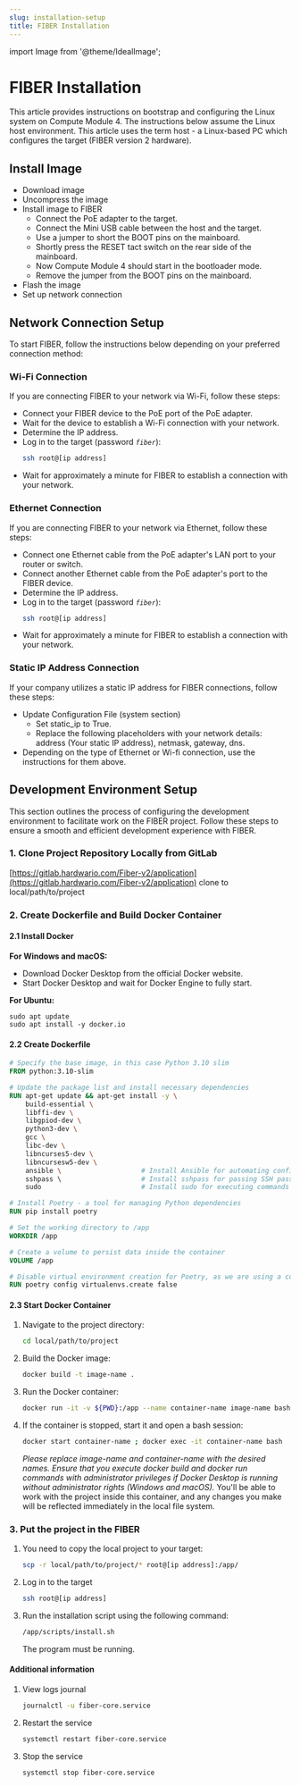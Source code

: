 ```yaml
---
slug: installation-setup
title: FIBER Installation
---
```

import Image from '@theme/IdealImage';

# FIBER Installation

This article provides instructions on bootstrap and configuring the Linux system on Compute Module 4. The instructions below assume the Linux host environment.
This article uses the term host - a Linux-based PC which configures the target (FIBER version 2 hardware).

## Install Image

- Download image
- Uncompress the image
- Install image to FIBER
  - Connect the PoE adapter to the target.
  - Connect the Mini USB cable between the host and the target.
  - Use a jumper to short the BOOT pins on the mainboard.
  - Shortly press the RESET tact switch on the rear side of the mainboard.
  - Now Compute Module 4 should start in the bootloader mode.
  - Remove the jumper from the BOOT pins on the mainboard.
- Flash the image
- Set up network connection


## Network Connection Setup

To start FIBER, follow the instructions below depending on your preferred connection method:

### Wi-Fi Connection

If you are connecting FIBER to your network via Wi-Fi, follow these steps:

- Connect your FIBER device to the PoE port of the PoE adapter.
- Wait for the device to establish a Wi-Fi connection with your network.
- Determine the IP address.
- Log in to the target (password *`fiber`*):
  ```sh
  ssh root@[ip address]
  ```
- Wait for approximately a minute for FIBER to establish a connection with your network.

### Ethernet Connection

If you are connecting FIBER to your network via Ethernet, follow these steps:

- Connect one Ethernet cable from the PoE adapter's LAN port to your router or switch.
- Connect another Ethernet cable from the PoE adapter's port to the FIBER device.
- Determine the IP address.
- Log in to the target (password *`fiber`*):
  ```sh
  ssh root@[ip address]
  ```
- Wait for approximately a minute for FIBER to establish a connection with your network.

### Static IP Address Connection

If your company utilizes a static IP address for FIBER connections, follow these steps:

- Update Configuration File (system section)
  - Set static_ip to True.
  - Replace the following placeholders with your network details: address (Your static IP address), netmask, gateway, dns.
- Depending on the type of Ethernet or Wi-fi connection, use the instructions for them above.

## Development Environment Setup

This section outlines the process of configuring the development environment to facilitate work on the FIBER project. Follow these steps to ensure a smooth and efficient development experience with FIBER.

### 1. Clone Project Repository Locally from GitLab

[https://gitlab.hardwario.com/Fiber-v2/application](https://gitlab.hardwario.com/Fiber-v2/application) clone to local/path/to/project

### 2. Create Dockerfile and Build Docker Container

#### 2.1 Install Docker

**For Windows and macOS:**

- Download Docker Desktop from the official Docker website.
- Start Docker Desktop and wait for Docker Engine to fully start.

**For Ubuntu:**

```terminal
sudo apt update
sudo apt install -y docker.io
```

#### 2.2 Create Dockerfile

```Dockerfile
# Specify the base image, in this case Python 3.10 slim
FROM python:3.10-slim

# Update the package list and install necessary dependencies
RUN apt-get update && apt-get install -y \
    build-essential \
    libffi-dev \
    libgpiod-dev \
    python3-dev \
    gcc \
    libc-dev \
    libncurses5-dev \
    libncursesw5-dev \
    ansible \                    # Install Ansible for automating configuration management
    sshpass \                    # Install sshpass for passing SSH password in scripts
    sudo                         # Install sudo for executing commands with superuser privileges

# Install Poetry - a tool for managing Python dependencies
RUN pip install poetry

# Set the working directory to /app
WORKDIR /app

# Create a volume to persist data inside the container
VOLUME /app

# Disable virtual environment creation for Poetry, as we are using a container
RUN poetry config virtualenvs.create false
```

#### 2.3 Start Docker Container

1. Navigate to the project directory:

   ```sh
   cd local/path/to/project
   ```

2. Build the Docker image:

   ```sh
   docker build -t image-name .
   ```

3. Run the Docker container:

   ```sh
   docker run -it -v ${PWD}:/app --name container-name image-name bash
   ```

4. If the container is stopped, start it and open a bash session:

   ```sh
   docker start container-name ; docker exec -it container-name bash
   ```

   _Please replace image-name and container-name with the desired names. Ensure that you execute docker build and docker run commands with administrator privileges if Docker Desktop is running without administrator rights (Windows and macOS)._ You'll be able to work with the project inside this container, and any changes you make will be reflected immediately in the local file system.

### 3. Put the project in the FIBER

1.  You need to copy the local project to your target:

    ```sh
    scp -r local/path/to/project/* root@[ip address]:/app/
    ```

2.  Log in to the target

    ```sh
    ssh root@[ip address]
    ```

3.  Run the installation script using the following command:

      ```sh
      /app/scripts/install.sh
      ```

    The program must be running.

#### Additional information

1. View logs journal

   ```sh
   journalctl -u fiber-core.service
   ```

2. Restart the service

   ```sh
   systemctl restart fiber-core.service
   ```

3. Stop the service

   ```sh
   systemctl stop fiber-core.service
   ```